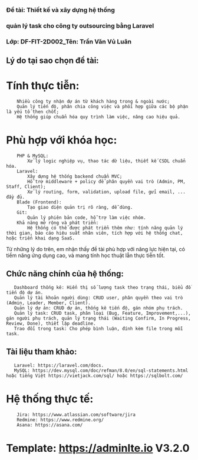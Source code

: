 
### Đề tài: Thiết kế và xây dựng hệ thống 
### quản lý task cho công ty outsourcing bằng Laravel
### Lớp: DF-FIT-2D002_Tên: Trần Văn Vủ Luân

## Lý do tại sao chọn đề tài:
#   Tính thực tiễn:
        Nhiều công ty nhận dự án từ khách hàng trong & ngoài nước;
        Quản lý tiến độ, phân chia công việc và phối hợp giữa các bộ phận là yếu tố then chốt;
        Hệ thống giúp chuẩn hóa quy trình làm việc, nâng cao hiệu quả.
#   Phù hợp với khóa học:
        PHP & MySQL:
            Xử lý logic nghiệp vụ, thao tác dữ liệu, thiết kế CSDL chuẩn hóa.
        Laravel:
            Xây dựng hệ thống backend chuẩn MVC;
            Hỗ trợ middleware + policy để phân quyền vai trò (Admin, PM, Staff, Client);
            Xử lý routing, form, validation, upload file, gửi email, ... đầy đủ.
        Blade (Frontend):
            Tạo giao diện quản trị rõ ràng, dễ dùng.
        Git:
            Quản lý phiên bản code, hỗ trợ làm việc nhóm.
        Khả năng mở rộng và phát triển:
            Hệ thống có thể được phát triển thêm như: tính năng quản lý thời gian, báo cáo hiệu suất nhân viên, tích hợp với hệ thống chat, hoặc triển khai dạng SaaS.

Từ những lý do trên, em nhận thấy đề tài phù hợp với năng lực hiện tại, có tiềm năng ứng dụng cao, và mang tính học thuật lẫn thực tiễn tốt.

## Chức năng chính của hệ thống:
       Dashboard thống kê: Hiển thị số lượng task theo trạng thái, biểu đồ tiến độ dự án.
       Quản lý tài khoản người dùng: CRUD user, phân quyền theo vai trò (Admin, Leader, Member, Client).
       Quản lý dự án: CRUD dự án, thống kê tiến độ, gán nhóm phụ trách.
       Quản lý task: CRUD task, phân loại (Bug, Feature, Improvement,...), gán người phụ trách, quản lý trạng thái (Waiting Confirm, In Progress, Review, Done), thiết lập deadline.
       Trao đổi trong task: Cho phép bình luận, đính kèm file trong mỗi task.

##  Tài liệu tham khảo:
       Laravel: https://laravel.com/docs.
       MySQL: https://dev.mysql.com/doc/refman/8.0/en/sql-statements.html hoặc tiếng Việt https://vietjack.com/sql/ hoặc https://sqlbolt.com/
#   Hệ thống thực tế: 
        Jira: https://www.atlassian.com/software/jira
        Redmine: https://www.redmine.org/
        Asana: https://asana.com/
#   Template: https://adminlte.io V3.2.0
